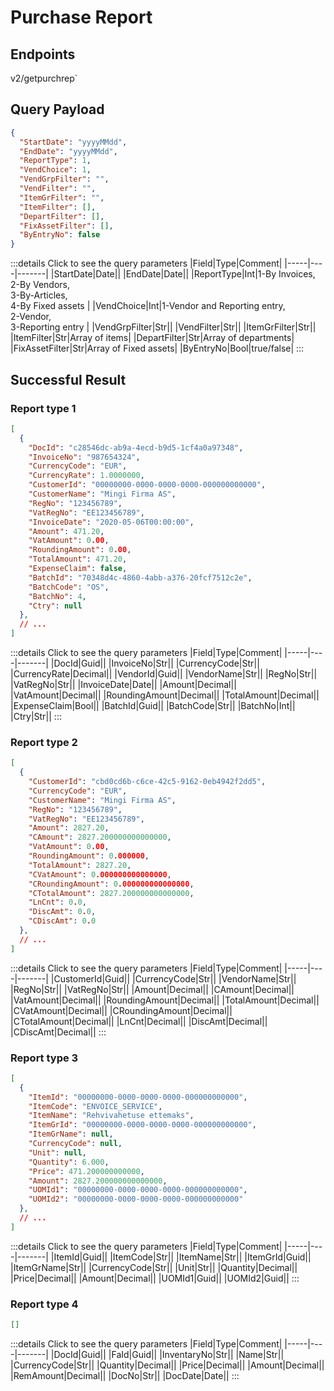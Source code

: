 # Purchase Report

## Endpoints

<!--@include: @/dist/md/api_url.md-->v2/getpurchrep`

## Query Payload
```json
{
  "StartDate": "yyyyMMdd",
  "EndDate": "yyyyMMdd",
  "ReportType": 1,
  "VendChoice": 1,
  "VendGrpFilter": "",
  "VendFilter": "",
  "ItemGrFilter": "",
  "ItemFilter": [],
  "DepartFilter": [],
  "FixAssetFilter": [],
  "ByEntryNo": false
}
```
:::details Click to see the query parameters
|Field|Type|Comment|
|-----|----|-------|
|StartDate|Date||
|EndDate|Date||
|ReportType|Int|1-By Invoices,<br> 2-By Vendors,<br> 3-By-Articles,<br> 4-By Fixed assets |
|VendChoice|Int|1-Vendor and Reporting entry,<br> 2-Vendor,<br> 3-Reporting entry |
|VendGrpFilter|Str||
|VendFilter|Str||
|ItemGrFilter|Str||
|ItemFilter|Str|Array of items|
|DepartFilter|Str|Array of departments|
|FixAssetFilter|Str|Array of Fixed assets|
|ByEntryNo|Bool|true/false|
:::

## Successful Result
### Report type 1
```json
[
  {
    "DocId": "c28546dc-ab9a-4ecd-b9d5-1cf4a0a97348",
    "InvoiceNo": "987654324",
    "CurrencyCode": "EUR",
    "CurrencyRate": 1.0000000,
    "CustomerId": "00000000-0000-0000-0000-000000000000",
    "CustomerName": "Mingi Firma AS",
    "RegNo": "123456789",
    "VatRegNo": "EE123456789",
    "InvoiceDate": "2020-05-06T00:00:00",
    "Amount": 471.20,
    "VatAmount": 0.00,
    "RoundingAmount": 0.00,
    "TotalAmount": 471.20,
    "ExpenseClaim": false,
    "BatchId": "70348d4c-4860-4abb-a376-20fcf7512c2e",
    "BatchCode": "OS",
    "BatchNo": 4,
    "Ctry": null
  },
  // ...
]
```
:::details Click to see the query parameters
|Field|Type|Comment|
|-----|----|-------|
|DocId|Guid||
|InvoiceNo|Str||
|CurrencyCode|Str||
|CurrencyRate|Decimal||
|VendorId|Guid||
|VendorName|Str||
|RegNo|Str||
|VatRegNo|Str||
|InvoiceDate|Date||
|Amount|Decimal||
|VatAmount|Decimal||
|RoundingAmount|Decimal||
|TotalAmount|Decimal||
|ExpenseClaim|Bool||
|BatchId|Guid||
|BatchCode|Str||
|BatchNo|Int||
|Ctry|Str||
:::

### Report type 2
```json
[
  {
    "CustomerId": "cbd0cd6b-c6ce-42c5-9162-0eb4942f2dd5",
    "CurrencyCode": "EUR",
    "CustomerName": "Mingi Firma AS",
    "RegNo": "123456789",
    "VatRegNo": "EE123456789",
    "Amount": 2827.20,
    "CAmount": 2827.200000000000000,
    "VatAmount": 0.00,
    "RoundingAmount": 0.000000,
    "TotalAmount": 2827.20,
    "CVatAmount": 0.000000000000000,
    "CRoundingAmount": 0.000000000000000,
    "CTotalAmount": 2827.200000000000000,
    "LnCnt": 0.0,
    "DiscAmt": 0.0,
    "CDiscAmt": 0.0
  },
  // ...
]
```
:::details Click to see the query parameters
|Field|Type|Comment|
|-----|----|-------|
|CustomerId|Guid||
|CurrencyCode|Str||
|VendorName|Str||
|RegNo|Str||
|VatRegNo|Str||
|Amount|Decimal||
|CAmount|Decimal||
|VatAmount|Decimal||
|RoundingAmount|Decimal||
|TotalAmount|Decimal||
|CVatAmount|Decimal||
|CRoundingAmount|Decimal||
|CTotalAmount|Decimal||
|LnCnt|Decimal||
|DiscAmt|Decimal||
|CDiscAmt|Decimal||
:::

### Report type 3
```json
[
  {
    "ItemId": "00000000-0000-0000-0000-000000000000",
    "ItemCode": "ENVOICE_SERVICE",
    "ItemName": "Rehvivahetuse ettemaks",
    "ItemGrId": "00000000-0000-0000-0000-000000000000",
    "ItemGrName": null,
    "CurrencyCode": null,
    "Unit": null,
    "Quantity": 6.000,
    "Price": 471.200000000000,
    "Amount": 2827.200000000000000,
    "UOMId1": "00000000-0000-0000-0000-000000000000",
    "UOMId2": "00000000-0000-0000-0000-000000000000"
  },
  // ...
]
```
:::details Click to see the query parameters
|Field|Type|Comment|
|-----|----|-------|
|ItemId|Guid||
|ItemCode|Str||
|ItemName|Str||
|ItemGrId|Guid||
|ItemGrName|Str||
|CurrencyCode|Str||
|Unit|Str||
|Quantity|Decimal||
|Price|Decimal||
|Amount|Decimal||
|UOMId1|Guid||
|UOMId2|Guid||
:::

### Report type 4
```json
[]
```
:::details Click to see the query parameters
|Field|Type|Comment|
|-----|----|-------|
|DocId|Guid||
|FaId|Guid||
|InventaryNo|Str||
|Name|Str||
|CurrencyCode|Str||
|Quantity|Decimal||
|Price|Decimal||
|Amount|Decimal||
|RemAmount|Decimal||
|DocNo|Str||
|DocDate|Date||
:::
